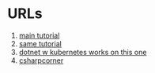 

# URLs
1. [main tutorial](https://dev.to/christianzink/how-to-build-an-asp-net-core-kubernetes-microservices-architecture-with-angular-on-local-docker-desktop-using-ingress-395n)
2. [same tutorial](https://levelup.gitconnected.com/kubernetes-angular-asp-net-core-microservice-architecture-c46fc66ede44)
3. [dotnet w kubernetes works on this one](https://javascript.plainenglish.io/build-end-to-end-net-core-api-and-angular-application-using-kubernetes-b1b75ea4bda9)
4. [csharpcorner](https://www.c-sharpcorner.com/blogs/build-endtoend-net-core-api-and-angular-application-on-kubernetes)


##

